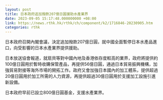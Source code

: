 ```yaml
---
layout: post
title: 日本政府追加撥款207億日圓援助水產業界
date: 2023-09-05 15:17:48.000000000 +08:00
link: https://news.rthk.hk/rthk/ch/component/k2/1716846-20230905.htm
categories: rthk
---
```


日本政府召開內閣會議，決定追加撥款207億日圓，就中國全面暫停日本水產品進口，向受影響的日本水產業界提供援助。

日本放送協會報道，就扇貝等對中國內地及香港依存度較高的業界，政府將提供約100億日圓用於暫時收購保管產品，再提供56億日圓，通過日本貿易振興機構，加強貿易對接等海外市場的開拓工作。政府又會加強日本國內的加工體系，提供超過20億日圓用於加工所需的人力資源，再提供超過30億日圓用於支援加工設施引進新設備。

日本政府早前已設立800億日圓基金，支援水產業界。
